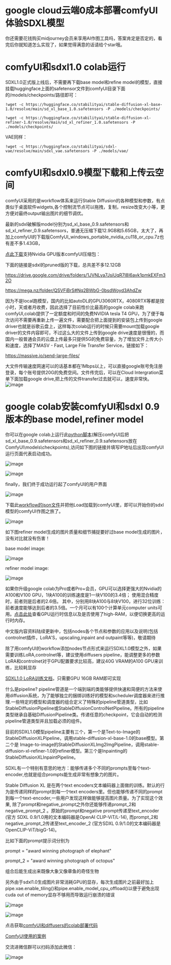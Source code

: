 # google cloud云端0成本部署comfyUI体验SDXL模型
你还需要花钱购买midjourney会员来享用AI作图工具吗，答案肯定是否定的，看完后你就知道怎么实现了，如果觉得满意的话请给个star哦。

# comfyUI和sdxl1.0 colab运行
SDXL1.0正式版上线后，不需要再下载base model和refine model的模型，直接挂载huggingface上面的safetensor文件到comfyUI目录下面的/models/checkpoints/路径即可：

```
!wget -c https://huggingface.co/stabilityai/stable-diffusion-xl-base-1.0/resolve/main/sd_xl_base_1.0.safetensors -P ./models/checkpoints/
```
```
!wget -c https://huggingface.co/stabilityai/stable-diffusion-xl-refiner-1.0/resolve/main/sd_xl_refiner_1.0.safetensors -P ./models/checkpoints/
```
VAE同样：
```
!wget -c https://huggingface.co/stabilityai/sdxl-vae/resolve/main/sdxl_vae.safetensors -P ./models/vae/
```

# comfyUI和sdxl0.9模型下载和上传云空间
comfyUI采用的是workflow体系来运行Stable Diffusion的各种模型和参数，有点类似于桌面软件widgets,各个控制流节点可以拖拽，复制，resize改变大小等，更方便对最终output输出图片的细节调优。

最新的sdxl破解版model分别为sd_xl_base_0.9.safetensors和sd_xl_refiner_0.9.safetensors，普通无压缩下载12.9GB和5.65GB，太大了，再加上comfyUI的下载版ComfyUI_windows_portable_nvidia_cu118_or_cpu.7z也有差不多1.43GB，

[点此下载](https://github.com/comfyanonymous/ComfyUI/releases/download/latest/ComfyUI_windows_portable_nvidia_cu118_or_cpu.7z)支持Nvidia GPU版本comfyUI压缩包：

下面的链接是sdxl的pruned版的下载，总共差不多12.12GB 

https://drive.google.com/drive/folders/1JVNLya7JsiUqR7l8I6avk1pmkEXFm32O

https://mega.nz/folder/QSVFiBrS#Nq2BWbG-0bsdWoyd3AhdZw

因为不是local跑模型，国内的比如autoDL的GPU3060RTX，4080RTX等都是按小时，天或者月收费，因此选择了目前性价比最高的google colab来跑comfyUI,colab提供了一定额度和时间的免费NVIDIA tesla T4 GPU，为了便于每次访问不需要再重新上传一遍文件，需要配合把上面提到的安装包上传到google driver也就是谷歌云盘上，这样每次colab运行的时候只需要mount加载google driver的文件内容即可，不过这么大的文件上传到google drive速度是很慢的，而国内一般普通会员的云盘上传最多只提供5G的免费容量，为了增加文件上传大小和速度，选择了MASV - Fast, Large File Transfer Service，链接如下：

https://massive.io/send-large-files/ 

大文件传输速度网速可以的话基本都在1Mbps以上，可以直接google账号免注册登录，每个账号提供20G的免费空间。文件传完后，可以在Cloud Intergration菜单下面加载google drive,把上传的文件transfer过去就可以，速度非常快。
![image](https://github.com/frankchieng/comfyUI-SDXL-Chinese-Geting-Started-Guide/blob/main/assets/%E5%BE%AE%E4%BF%A1%E5%9B%BE%E7%89%87_20230710230548.png)

# google colab安装comfyUI和sdxl 0.9版本的base model,refiner model
你可以在google colab上运行此[python脚本](https://github.com/frankchieng/comfyUI-SDXL-Chinese-Geting-Started-Guide/blob/main/comfyui_colab.ipynb)(解压comfyUI后把sd_xl_base_0.9.safetensors和sd_xl_refiner_0.9.safetensors放在ComfyUI\models\checkpoints),访问如下图的链接并填写IP地址后出现comfyUI运行页面代表启动成功。

![image](https://github.com/frankchieng/comfyUI-SDXL-Chinese-Geting-Started-Guide/blob/main/assets/%E5%BE%AE%E4%BF%A1%E5%9B%BE%E7%89%87_20230711011657.png)

![image](https://github.com/frankchieng/comfyUI-SDXL-Chinese-Geting-Started-Guide/blob/main/assets/%E5%BE%AE%E4%BF%A1%E5%9B%BE%E7%89%87_20230711011739.png)

finally，我们终于成功运行起了comfyUI的用户界面

![image](https://github.com/frankchieng/comfyUI-SDXL-Chinese-Geting-Started-Guide/blob/main/assets/%E5%BE%AE%E4%BF%A1%E5%9B%BE%E7%89%87_20230711013035.png)

下载此[workflow的json文件](https://github.com/frankchieng/comfyUI-SDXL-Chinese-Geting-Started-Guide/blob/main/Workflow%20ComfyUI%20SDXL%200.9.json)并把他Load加载到comfyUI里，即可以开始你的sdxl模型的comfyUI作图之旅了。

![image](https://github.com/frankchieng/comfyUI-SDXL-Chinese-Geting-Started-Guide/blob/main/assets/%E5%BE%AE%E4%BF%A1%E5%9B%BE%E7%89%87_20230711013918.png)

如下图refiner model生成的图片质量和细节捕捉要好过base model生成的图片，没有对比就没有伤害！

base model image:

![image](https://github.com/frankchieng/comfyUI-SDXL-Chinese-Geting-Started-Guide/blob/main/assets/base_output_00003_.png)

refiner model image:

![image](https://github.com/frankchieng/comfyUI-SDXL-Chinese-Geting-Started-Guide/blob/main/assets/refiner_output_00001_.png)

如果你升级google colab为Pro或者Pro+会员，GPU可以选择更强大的Nvidia的A100和V100 GPU，1块A100的训练速度是1一块V100的3.4倍； 使用混合精度时，前者则是后者的2.6倍。 其中，分别用8块A100与8块V100，进行32位训练：前者速度能够达到后者的3.5倍。一个月可以有100个计算单元computer units可用。[点击此处](https://github.com/frankchieng/comfyUI-Stable-Diffusion-Chinese-Geting-Started-Guide/blob/main/Making_the_Most_of_your_Colab_Subscription.ipynb)查看GPU运行时信息以及是否使用了high-RAM，以便切换更高的运行时内存。

中文版内容资料陆续更新中，包括nodes各个节点和参数的应用以及说明(包括controlnet插件，LoRA'S，upscaling,inpaint and outpaint等等)，敬请期待

除了用comfyUI的workflow添加nodes节点形式来运行SDXL1.0模型之外，如果需要训练LoRA,controlnet等，建议使用diffusers pipeline，能调整更多的参数
LoRA和controlnet对于GPU配置要求比较高，建议40G VRAM的A100 GPU来训练，比较耗显存

[SDXL1.0 LoRA训练文档](https://github.com/frankchieng/comfyUI-Stable-Diffusion-Chinese-Geting-Started-Guide/tree/main/sdxl_lora)，只需要GPU 16GB RAM即可实现

什么是pipeline?
pipeline管道是一个端到端的类能够提供快速和简便的方法来使用diffusion系统，为了能够独立的捆绑训练好的模型和scheduler调度器来进行推理.一些特定的模型和调度器的组合定义了特殊的pipeline管道类型，比如StableDiffusionPipeline或StableDiffusionControlNetPipeline。所有的pipeline类型继承自基础DiffusionPipeline类。传递任意的checkpoint，它会自动的检测pipeline管道类型并且加载必须的组件。

目前的SDXL1.0模型pipeline主要有三个，第一个是Text-to-Image的StableDiffusionXLPipeline，调用stable-diffusion-xl-base-1.0的base模型。第二个是
Image-to-image的StableDiffusionXLImg2ImgPipeline，调用stable-diffusion-xl-refiner-1.0的refiner模型。第三个是Inpainting的StableDiffusionXLInpaintPipeline。

SDXL有一个特别有意思的地方：能够传递多个不同的prompts至每个text-encoder,也就是组合prompts能生成非常有想象力的图片。

Stable Diffusion XL 是在两个text encoders文本编码器上面做的训练。默认的行为是传递同样的prompt到每一个text encoders里。但也能够传递不同的prompt到每一个text-encoder,一些用户发现这样做能够提高图片质量。为了实现这个效果, 除了prompt和negative_prompt之外你还能够传递prompt_2和negative_prompt_2 。原始的prompt和negative prompt传递至text_encoder (官方 SDXL 0.9/1.0用的文本编码器是OpenAI CLIP-ViT/L-14), 而prompt_2和negative_prompt_2传递至text_encoder_2 (官方SDXL 0.9/1.0的文本编码器是OpenCLIP-ViT/bigG-14)。

比如下面的prompt提示词分别为

prompt = "award winning photograph of elephant"

prompt_2 = "award winning photograph of octopus"

组合后能生成出来既像大象又像章鱼的奇怪生物

另外由于sdxl1.0生成图片非常消耗GPU的显存，每次生成图片之前最好加上pipe.vae.enable_tiling()和pipe.enable_model_cpu_offload()以便于避免出现cuda out of memory显存不够用而导致运行崩溃的错误

![image](https://github.com/frankchieng/comfyUI-Stable-Diffusion-Chinese-Geting-Started-Guide/blob/main/assets/diffusers.png)

![image](https://github.com/frankchieng/comfyUI-Stable-Diffusion-Chinese-Geting-Started-Guide/blob/main/assets/elephant_octopus1.png)

点击获取[comfyUI和diffusers的colab部署代码](https://colab.research.google.com/drive/1yO30qPLybCj8OatCUxloC6G5j9VrXdFF?usp=sharing)

[ComfyUI使用的案例](https://github.com/frankchieng/comfyUI-Stable-Diffusion-Chinese-Geting-Started-Guide/blob/main/ComfyUI_examples/README.md)

交流进微信群可以扫码添加此微信：

![image](https://github.com/frankchieng/imagegeneration/blob/main/wechat.jpg)


